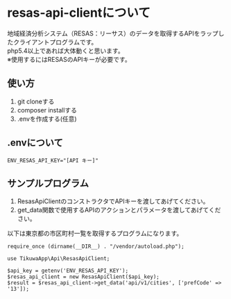 # resas-api-clientについて
地域経済分析システム（RESAS：リーサス）のデータを取得するAPIをラップしたクライアントプログラムです。  
php5.4以上であれば大体動くと思います。  
※使用するにはRESASのAPIキーが必要です。  

## 使い方
1. git cloneする
2. composer installする
3. .envを作成する(任意)  

## .envについて
```
ENV_RESAS_API_KEY="[API キー]"
```

## サンプルプログラム
1. ResasApiClientのコンストラクタでAPIキーを渡してあげてください。
2. get_data関数で使用するAPIのアクションとパラメータを渡してあげてください。

以下は東京都の市区町村一覧を取得するプログラムになります。

```
require_once (dirname(__DIR__) . "/vendor/autoload.php");

use TikuwaApp\Api\ResasApiClient;

$api_key = getenv('ENV_RESAS_API_KEY');
$resas_api_client = new ResasApiClient($api_key);
$result = $resas_api_client->get_data('api/v1/cities', ['prefCode' => '13']);
```
